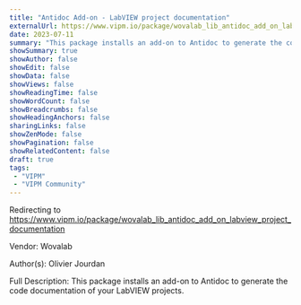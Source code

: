 ```yaml
---
title: "Antidoc Add-on - LabVIEW project documentation"
externalUrl: https://www.vipm.io/package/wovalab_lib_antidoc_add_on_labview_project_documentation
date: 2023-07-11
summary: "This package installs an add-on to Antidoc to generate the code documentation of your LabVIEW projects."
showSummary: true
showAuthor: false
showEdit: false
showData: false
showViews: false
showReadingTime: false
showWordCount: false
showBreadcrumbs: false
showHeadingAnchors: false
sharingLinks: false
showZenMode: false
showPagination: false
showRelatedContent: false
draft: true
tags:
 - "VIPM"
 - "VIPM Community"
---
```


Redirecting to https://www.vipm.io/package/wovalab_lib_antidoc_add_on_labview_project_documentation

Vendor: Wovalab

Author(s): Olivier Jourdan
 
Full Description:
This package installs an add-on to Antidoc to generate the code documentation of your LabVIEW projects.